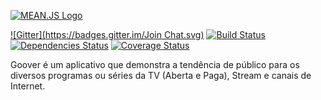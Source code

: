 [![MEAN.JS Logo](http://gooverbackend-gooverprd.rhcloud.com/images/logo.png)](http://www.gooverapp.com/)

[![Gitter](https://badges.gitter.im/Join Chat.svg)](https://gitter.im/meanjs/mean?utm_source=badge&utm_medium=badge&utm_campaign=pr-badge&utm_content=badge)
[![Build Status](https://travis-ci.org/meanjs/mean.svg?branch=master)](https://travis-ci.org/meanjs/mean)
[![Dependencies Status](https://david-dm.org/meanjs/mean.svg)](https://david-dm.org/meanjs/mean)
[![Coverage Status](https://coveralls.io/repos/meanjs/mean/badge.svg?branch=master&service=github)](https://coveralls.io/github/meanjs/mean?branch=master)

Goover é um aplicativo que demonstra a tendência de público para os diversos programas ou séries da TV (Aberta e Paga), Stream  e canais de Internet.